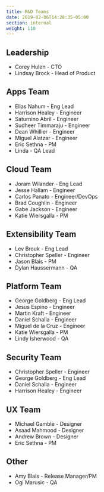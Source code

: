 ```yaml
---
title: R&D Teams
date: 2019-02-06T14:28:35-05:00
section: internal
weight: 110
---
```


## Leadership

* Corey Hulen - CTO
* Lindsay Brock - Head of Product

## Apps Team

* Elias Nahum - Eng Lead
* Harrison Healey - Engineer
* Saturnino Abril - Engineer
* Sudheer Timmaraju - Engineer
* Dean Whillier - Engineer
* Miguel Alatzar - Engineer
* Eric Sethna - PM
* Linda - QA Lead

## Cloud Team

* Joram Wilander - Eng Lead
* Jesse Hallam - Engineer
* Carlos Panato - Engineer/DevOps
* Brad Coughlin - Engineer
* Gabe Jackson - Engineer
* Katie Wiersgalla - PM

## Extensibility Team

* Lev Brouk - Eng Lead
* Christopher Speller - Engineer
* Jason Blais - PM
* Dylan Haussermann - QA

## Platform Team
* George Goldberg - Eng Lead
* Jesus Espino - Engineer
* Martin Kraft - Engineer
* Daniel Schalla - Engineer
* Miguel de la Cruz - Engineer
* Katie Wiersgalla - PM
* Lindy Isherwood - QA

## Security Team
* Christopher Speller - Engineer
* George Goldberg - Eng Lead
* Daniel Schalla - Engineer
* Harrison Healey - Engineer

## UX Team
* Michael Gamble - Designer
* Asaad Mahmood - Designer
* Andrew Brown - Designer
* Eric Sethna - PM

## Other
* Amy Blais - Release Manager/PM
* Ogi Marusic - QA
